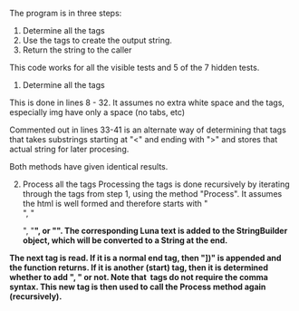 The program is in three steps:
1) Determine all the tags
2) Use the tags to create the output string.
3) Return the string to the caller

This code works for all the visible tests and 5 of the 7 hidden tests.

1) Determine all the tags
  
  This is done in lines 8 - 32. It assumes no extra white space and the tags, 
  especially img have only a space (no tabs, etc)
  
  Commented out in lines 33-41 is an alternate way of determining that tags
  that takes substrings starting at "<" and ending with ">" and
  stores that actual string for later procesing.
  
  Both methods have given identical results.
  
2) Process all the tags
  Processing the tags is done recursively by iterating through the tags from 
  step 1, using the method "Process". It assumes the html is well formed and 
  therefore starts with "<div>", "<p>", "<b>", or "<img />".  The corresponding 
  Luna text is added to the StringBuilder object, which will be converted to 
  a String at the end.
  
  The next tag is read. If it is a normal end tag, then "])" is appended and 
  the function returns. If it is another (start) tag, then it is determined 
  whether to add ", " or not. Note that <img /> tags do not require the comma syntax.
  This new tag is then used to call the Process method again (recursively).
